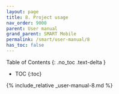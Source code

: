 ```yaml
---
layout: page
title: 8. Project usage
nav_order: 9000
parent: User manual
grand_parent: SMART Mobile
permalink: /smart/user-manual/8
has_toc: false
---
```

Table of Contents
{: .no_toc .text-delta }

- TOC
{:toc}

{% include_relative _user-manual-8.md %}
